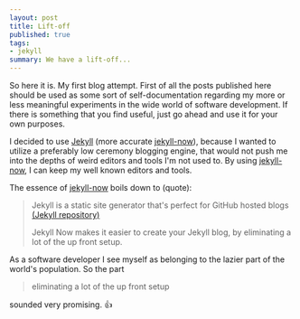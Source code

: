 ```yaml
---
layout: post
title: Lift-off
published: true
tags:
- jekyll
summary: We have a lift-off...
---
```


So here it is. My first blog attempt. First of all the posts published here should be used as some sort of self-documentation regarding my more or less meaningful experiments in the wide world of software development. If there is something that you find useful, just go ahead and use it for your own purposes.  

I decided to use [Jekyll](http://jekyllrb.com/) (more accurate [jekyll-now](https://github.com/barryclark/jekyll-now)), because I wanted to utilize a preferably low ceremony blogging engine, that would not push me into the depths of weird editors and tools I'm not used to. By using [jekyll-now](https://github.com/barryclark/jekyll-now), I can keep my well known editors and tools.  

The essence of [jekyll-now](https://github.com/barryclark/jekyll-now) boils down to (quote):  

> Jekyll is a static site generator that's perfect for GitHub hosted blogs [(Jekyll repository)](https://github.com/jekyll/jekyll)  
>
> Jekyll Now makes it easier to create your Jekyll blog, by eliminating a lot of the up front setup.  

As a software developer I see myself as belonging to the lazier part of the world's population. So the part  

> eliminating a lot of the up front setup

sounded very promising. :thumbsup:
